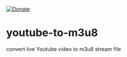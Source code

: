 [![Donate](https://img.shields.io/badge/Donate-PayPal-green.svg)](https://www.paypal.me/AhmedHalima)
# youtube-to-m3u8
convert live Youtube video to m3u8 stream file
